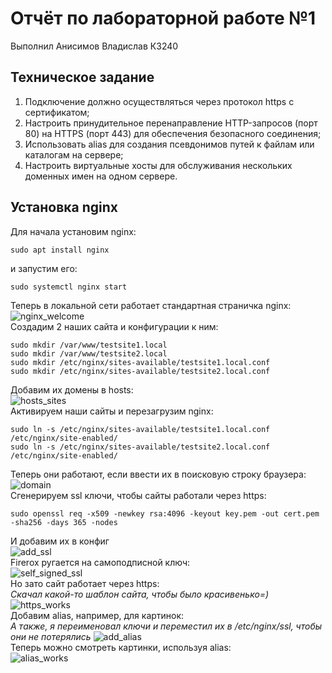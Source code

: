 # Отчёт по лабораторной работе №1
Выполнил Анисимов Владислав К3240
## Техническое задание
1. Подключение должно осуществляться через протокол https с сертификатом;
2. Настроить принудительное перенаправление HTTP-запросов (порт 80) на HTTPS (порт 443) для обеспечения безопасного соединения;
3. Использовать alias для создания псевдонимов путей к файлам или каталогам на сервере;
4. Настроить виртуальные хосты для обслуживания нескольких доменных имен на одном сервере.
## Установка nginx
Для начала установим nginx:  
```shell
sudo apt install nginx
```
и запустим его:  
 ```shell 
sudo systemctl nginx start
```
[//]:(![nginx_start](./assets/nginx_start.png))
Теперь в локальной сети работает стандартная страничка nginx:  
![nginx_welcome](./assets/nginx_welcome.png)  
Создадим 2 наших сайта и конфигурации к ним:  
 ```shell
sudo mkdir /var/www/testsite1.local
sudo mkdir /var/www/testsite2.local
sudo mkdir /etc/nginx/sites-available/testsite1.local.conf
sudo mkdir /etc/nginx/sites-available/testsite2.local.conf
```
[//]:(![nginx_conf](./assets/nginx_conf.png))
Добавим их домены в hosts:  
![hosts_sites](./assets/hosts_sites.png)  
Активируем наши сайты и перезагрузим nginx:  
 ```shell
sudo ln -s /etc/nginx/sites-available/testsite1.local.conf /etc/nginx/site-enabled/
sudo ln -s /etc/nginx/sites-available/testsite2.local.conf /etc/nginx/site-enabled/
```
[//]:(![enable_reload](./assets/enable_reload.png))
Теперь они работают, если ввести их в поисковую строку браузера:  
![domain](./assets/domain.png)  
Сгенерируем ssl ключи, чтобы сайты работали через https:  
 ```shell
sudo openssl req -x509 -newkey rsa:4096 -keyout key.pem -out cert.pem -sha256 -days 365 -nodes
```
[//]:(![ssl_keygen](./assets/ssl_keygen.png))
И добавим их в конфиг  
![add_ssl](./assets/add_ssl.png)  
Firerox ругается на самоподписной ключ:  
![self_signed_ssl](./assets/self_signed_ssl.png)  
Но зато сайт работает через https:  
_Скачал какой-то шаблон сайта, чтобы было красивенько=)_
![https_works](./assets/https_works.png)  
Добавим alias, например, для картинок:  
_А также, я переименовал ключи и переместил их в /etc/nginx/ssl, чтобы они не потерялись_
![add_alias](./assets/add_alias.png)  
Теперь можно смотреть картинки, используя alias:  
![alias_works](./assets/alias_works.png)  
